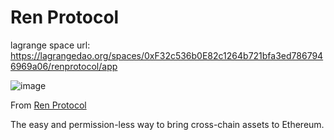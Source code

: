 # Ren Protocol

lagrange space url: https://lagrangedao.org/spaces/0xF32c536b0E82c1264b721bfa3ed7867946969a06/renprotocol/app

![image](https://github.com/johnchenyan/awesome-swanchain/assets/31872903/e06f92f2-15ac-438a-be63-d37d0229f3fe)


From [Ren Protocol](https://github.com/renproject/bridge)

The easy and permission-less way to bring cross-chain assets to Ethereum.


